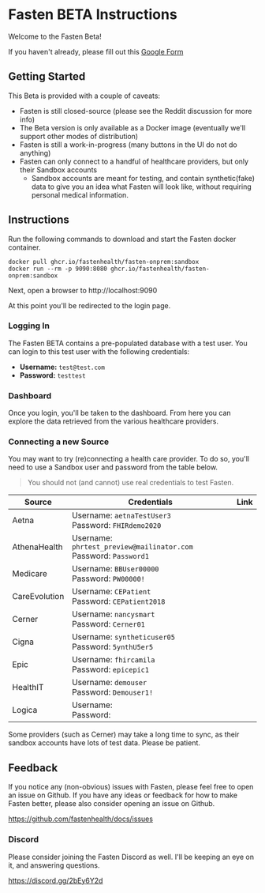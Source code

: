 # Fasten BETA Instructions

Welcome to the Fasten Beta!

If you haven't already, please fill out this [Google Form](https://forms.gle/SNsYX9BNMXB6TuTw6)

## Getting Started

This Beta is provided with a couple of caveats:

- Fasten is still closed-source (please see the Reddit discussion for more info)
- The Beta version is only available as a Docker image (eventually we'll support other modes of distribution)
- Fasten is still a work-in-progress (many buttons in the UI do not do anything)
- Fasten can only connect to a handful of healthcare providers, but only their Sandbox accounts
	- Sandbox accounts are meant for testing, and contain synthetic(fake) data to give you an idea what Fasten will look like, without requiring personal medical information. 

## Instructions

Run the following commands to download and start the Fasten docker container.
```
docker pull ghcr.io/fastenhealth/fasten-onprem:sandbox 
docker run --rm -p 9090:8080 ghcr.io/fastenhealth/fasten-onprem:sandbox 
```

Next, open a browser to http://localhost:9090

At this point you'll be redirected to the login page. 

### Logging In

The Fasten BETA contains a pre-populated database with a test user.
You can login to this test user with the following credentials:

- **Username:** `test@test.com`
- **Password:** `testtest`

### Dashboard

Once you login, you'll be taken to the dashboard. 
From here you can explore the data retrieved from the various healthcare providers.


### Connecting a new Source
You may want to try (re)connecting a health care provider.
To do so, you'll need to use a Sandbox user and password from the table below.

> You should not (and cannot) use real credentials to test Fasten. 

| Source | Credentials | Link |
| --- | --- | ---  | 
| Aetna | Username: `aetnaTestUser3` <br>Password: `FHIRdemo2020` | 
| AthenaHealth | Username: `phrtest_preview@mailinator.com` <br>Password: `Password1` | 
| Medicare | Username: `BBUser00000` <br>Password: `PW00000!` |
| CareEvolution | Username: `CEPatient` <br>Password: `CEPatient2018` |
| Cerner | Username: `nancysmart` <br>Password: `Cerner01` |
| Cigna | Username: `syntheticuser05` <br>Password: `5ynthU5er5` |
| Epic | Username: `fhircamila` <br>Password: `epicepic1` |
| HealthIT | Username: `demouser` <br>Password: `Demouser1!` |
| Logica | Username: <br>Password: |

Some providers (such as Cerner) may take a long time to sync, as their sandbox accounts have lots of test data. Please be patient. 

## Feedback

If you notice any (non-obvious) issues with Fasten, please feel free to open an issue on Github. 
If you have any ideas or feedback for how to make Fasten better, please also consider opening an issue on Github. 

https://github.com/fastenhealth/docs/issues

### Discord
Please consider joining the Fasten Discord as well. I'll be keeping an eye on it, and answering questions. 

https://discord.gg/2bEy6Y2d


